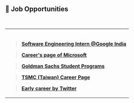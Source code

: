 
## 💢 Job Opportunities 


</br>

<table>
	<tr>
		 <td>

</br>

> [**Software Engineering Intern @Google India**](https://careers.google.com/jobs/results/138852775392879302-software-engineering-intern-winter-2022/)

> [**Career's page of Microsoft**](https://careers.microsoft.com/professionals/us/en/c/engineering-jobs)

> [**Goldman Sachs Student Programs**](https://www.goldmansachs.com/careers/students/programs/)

> [**TSMC (Taiwan) Career Page**](https://www.tsmc.com/static/english/careers/index.htm)

> [**Early career by Twitter**](https://careers.twitter.com/en/early-career.html)


  </table>

</br> 
